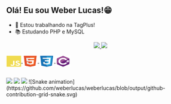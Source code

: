 ## Olá! Eu sou Weber Lucas!😁
- 🔭 Estou trabalhando na TagPlus!
- 📚 Estudando PHP e MySQL
<div align="center">
  <a href="https://github.com/weberlucas">
  <img height="160em" src="https://github-readme-stats.vercel.app/api?username=weberlucas&show_icons=true&theme=dark&include_all_commits=true&count_private=true"/>
  <img height="160em" src="https://github-readme-stats.vercel.app/api/top-langs/?username=weberlucas&layout=compact&langs_count=7&theme=dark"/>
</div>
<div style="display: inline_block"><br>
  <img align="center" alt="weber-Js" height="30" width="40" src="https://raw.githubusercontent.com/devicons/devicon/master/icons/javascript/javascript-plain.svg">
  <img align="center" alt="weber-HTML" height="30" width="40" src="https://raw.githubusercontent.com/devicons/devicon/master/icons/html5/html5-original.svg">
  <img align="center" alt="weber-CSS" height="30" width="40" src="https://raw.githubusercontent.com/devicons/devicon/master/icons/css3/css3-original.svg">
  <img align="center" alt="weber-Csharp" height="30" width="40" src="https://raw.githubusercontent.com/devicons/devicon/master/icons/csharp/csharp-original.svg">
</div>
  
  ##
  
<div>
  <a href="https://instagram.com/weberlucas10" target="_blank"><img src="https://img.shields.io/badge/-Instagram-%23E4405F?style=for-the-badge&logo=instagram&logoColor=white" target="_blank"></a>
  <a href = "mailto:weber13lucas@gmail.com"><img src="https://img.shields.io/badge/-Gmail-%23333?style=for-the-badge&logo=gmail&logoColor=white" target="_blank"></a>
  <a href="https://www.linkedin.com/in/weber-lucas-b33251180/" target="_blank"><img src="https://img.shields.io/badge/-LinkedIn-%230077B5?style=for-the-badge&logo=linkedin&logoColor=white" target="_blank"></a> 
  ![Snake animation](https://github.com/weberlucas/weberlucas/blob/output/github-contribution-grid-snake.svg)
 
</div>

